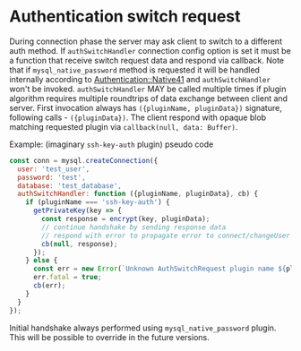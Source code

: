 # Authentication switch request

During connection phase the server may ask client to switch to a different auth method.
If `authSwitchHandler` connection config option is set it must be a function that receive
switch request data and respond via callback. Note that if `mysql_native_password` method is
requested it will be handled internally according to [Authentication::Native41]( https://dev.mysql.com/doc/internals/en/secure-password-authentication.html#packet-Authentication::Native41) and
`authSwitchHandler` won't be invoked. `authSwitchHandler` MAY be called multiple times if
plugin algorithm requires multiple roundtrips of data exchange between client and server.
First invocation always has `({pluginName, pluginData})` signature, following calls - `({pluginData})`.
The client respond with opaque blob matching requested plugin via `callback(null, data: Buffer)`.

Example: (imaginary `ssh-key-auth` plugin) pseudo code

```js
const conn = mysql.createConnection({
  user: 'test_user',
  password: 'test',
  database: 'test_database',
  authSwitchHandler: function ({pluginName, pluginData}, cb) {
    if (pluginName === 'ssh-key-auth') {
      getPrivateKey(key => {
        const response = encrypt(key, pluginData);
        // continue handshake by sending response data
        // respond with error to propagate error to connect/changeUser handlers
        cb(null, response);
      });
    } else {
      const err = new Error(`Unknown AuthSwitchRequest plugin name ${pluginName}`);
      err.fatal = true;
      cb(err);
    }
  }
});
```

Initial handshake always performed using `mysql_native_password` plugin. This will be possible to override in the future versions.
